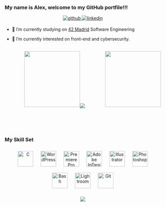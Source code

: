 ### <div align="left">My name is Alex, welcome to my GitHub portfile!!!</div>  
<div align="center">
<a href="https://github.com/ander-lab" target="_blank">
<img src=https://img.shields.io/badge/github-%2324292e.svg?&style=for-the-badge&logo=github&logoColor=white alt=github style="margin-bottom: 5px;" />
</a>
<a href="https://linkedin.com/in/alex-jimenezs" target="_blank">
<img src=https://img.shields.io/badge/linkedin-%231E77B5.svg?&style=for-the-badge&logo=linkedin&logoColor=white alt=linkedin style="margin-bottom: 5px;" />
</a>  
</div>  
  
<ins>  </ins>  
  

- 🔭 I’m currently studying on [42 Madrid](https://www.42madrid.com/) Software Engineering  
  

- 🌱 I’m currently interested on front-end and cybersecurity.  
  

<br/>  
</td></tr></table>  
<div align="center"><img src="https://github-readme-stats.vercel.app/api?username=ander-lab&show_icons=true&theme=gotham" height="180 /></div>
<br/ >
<br/ >
<div align="center"><img src="https://github-readme-stats.vercel.app/api/top-langs/?username=anuraghazra&layout=compact" align="right" height="180/></div>
<br/ ><br/ >
<br/ ><br/ >
<br/ >
<br/ >


<div align="center"><img src="https://badge42.herokuapp.com/api/stats/ajimenez?privacyEmail=true" align="center" /></div>
<br/ ><br/ >
<br/ ><br/ >

### My Skill Set  
<div align="center">  
<img style="margin: 10px" src="https://profilinator.rishav.dev/skills-assets/c-original.svg" alt="C" height="50" />  
<img style="margin: 10px" src="https://profilinator.rishav.dev/skills-assets/wordpress.png" alt="WordPress" height="50" />  
<img style="margin: 10px" src="https://profilinator.rishav.dev/skills-assets/adobepremierepro.png" alt="Premiere Pro" height="50" />  
<img style="margin: 10px" src="https://profilinator.rishav.dev/skills-assets/adobeindesign.svg" alt="Adobe InDesign" height="50" />  
<img style="margin: 10px" src="https://profilinator.rishav.dev/skills-assets/adobe_illustrator-icon.svg" alt="Illustrator" height="50" />  
<img style="margin: 10px" src="https://profilinator.rishav.dev/skills-assets/photoshop-plain.svg" alt="Photoshop" height="50" />  
<img style="margin: 10px" src="https://profilinator.rishav.dev/skills-assets/gnu_bash-icon.svg" alt="Bash" height="50" />  
<img style="margin: 10px" src="https://profilinator.rishav.dev/skills-assets/lightroom.png" alt="Lightroom" height="50" />  
<img style="margin: 10px" src="https://profilinator.rishav.dev/skills-assets/git-scm-icon.svg" alt="Git" height="50" />  
</div>
<br />
<div align="center">
<img src="https://komarev.com/ghpvc/?username=ander-lab&&style=flat-square" align="center" />
</div>  
